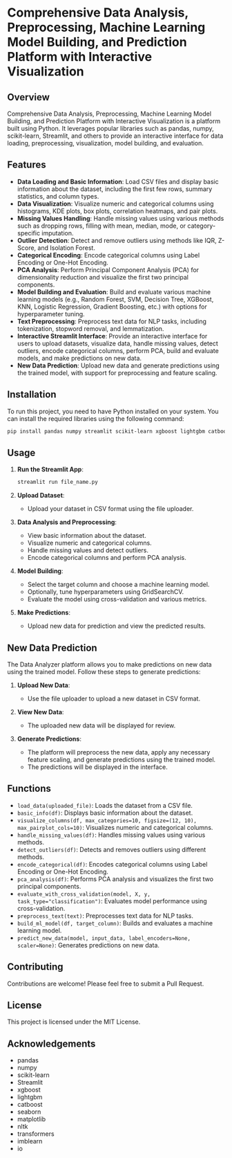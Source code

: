 # Comprehensive Data Analysis, Preprocessing, Machine Learning Model Building, and Prediction Platform with Interactive Visualization

## Overview

Comprehensive Data Analysis, Preprocessing, Machine Learning Model Building, and Prediction Platform with Interactive Visualization is a platform built using Python. It leverages popular libraries such as pandas, numpy, scikit-learn, Streamlit, and others to provide an interactive interface for data loading, preprocessing, visualization, model building, and evaluation.

## Features
- **Data Loading and Basic Information**: Load CSV files and display basic information about the dataset, including the first few rows, summary statistics, and column types.
- **Data Visualization**: Visualize numeric and categorical columns using histograms, KDE plots, box plots, correlation heatmaps, and pair plots.
- **Missing Values Handling**: Handle missing values using various methods such as dropping rows, filling with mean, median, mode, or category-specific imputation.
- **Outlier Detection**: Detect and remove outliers using methods like IQR, Z-Score, and Isolation Forest.
- **Categorical Encoding**: Encode categorical columns using Label Encoding or One-Hot Encoding.
- **PCA Analysis**: Perform Principal Component Analysis (PCA) for dimensionality reduction and visualize the first two principal components.
- **Model Building and Evaluation**: Build and evaluate various machine learning models (e.g., Random Forest, SVM, Decision Tree, XGBoost, KNN, Logistic Regression, Gradient Boosting, etc.) with options for hyperparameter tuning.
- **Text Preprocessing**: Preprocess text data for NLP tasks, including tokenization, stopword removal, and lemmatization.
- **Interactive Streamlit Interface**: Provide an interactive interface for users to upload datasets, visualize data, handle missing values, detect outliers, encode categorical columns, perform PCA, build and evaluate models, and make predictions on new data.
- **New Data Prediction**: Upload new data and generate predictions using the trained model, with support for preprocessing and feature scaling.

## Installation
To run this project, you need to have Python installed on your system. You can install the required libraries using the following command:
```bash
pip install pandas numpy streamlit scikit-learn xgboost lightgbm catboost seaborn matplotlib nltk transformers imblearn
```

## Usage
1. **Run the Streamlit App**:
   ```bash
   streamlit run file_name.py
   ```

2. **Upload Dataset**:
   - Upload your dataset in CSV format using the file uploader.

3. **Data Analysis and Preprocessing**:
   - View basic information about the dataset.
   - Visualize numeric and categorical columns.
   - Handle missing values and detect outliers.
   - Encode categorical columns and perform PCA analysis.

4. **Model Building**:
   - Select the target column and choose a machine learning model.
   - Optionally, tune hyperparameters using GridSearchCV.
   - Evaluate the model using cross-validation and various metrics.

5. **Make Predictions**:
   - Upload new data for prediction and view the predicted results.

## New Data Prediction
The Data Analyzer platform allows you to make predictions on new data using the trained model. Follow these steps to generate predictions:

1. **Upload New Data**:
   - Use the file uploader to upload a new dataset in CSV format.

2. **View New Data**:
   - The uploaded new data will be displayed for review.

3. **Generate Predictions**:
   - The platform will preprocess the new data, apply any necessary feature scaling, and generate predictions using the trained model.
   - The predictions will be displayed in the interface.

## Functions
- `load_data(uploaded_file)`: Loads the dataset from a CSV file.
- `basic_info(df)`: Displays basic information about the dataset.
- `visualize_columns(df, max_categories=10, figsize=(12, 10), max_pairplot_cols=10)`: Visualizes numeric and categorical columns.
- `handle_missing_values(df)`: Handles missing values using various methods.
- `detect_outliers(df)`: Detects and removes outliers using different methods.
- `encode_categorical(df)`: Encodes categorical columns using Label Encoding or One-Hot Encoding.
- `pca_analysis(df)`: Performs PCA analysis and visualizes the first two principal components.
- `evaluate_with_cross_validation(model, X, y, task_type="classification")`: Evaluates model performance using cross-validation.
- `preprocess_text(text)`: Preprocesses text data for NLP tasks.
- `build_ml_model(df, target_column)`: Builds and evaluates a machine learning model.
- `predict_new_data(model, input_data, label_encoders=None, scaler=None)`: Generates predictions on new data.

## Contributing
Contributions are welcome! Please feel free to submit a Pull Request.

## License
This project is licensed under the MIT License.

## Acknowledgements
- pandas
- numpy
- scikit-learn
- Streamlit
- xgboost
- lightgbm
- catboost
- seaborn
- matplotlib
- nltk
- transformers
- imblearn
- io
